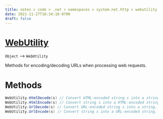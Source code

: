 ```yaml
---
title: notes > code > .net > namespaces > system.net.http > webutility
date: 2021-11-27T16:34:18-0700
draft: false
---
```

# [WebUtility](https://docs.microsoft.com/en-us/dotnet/api/system.net.webutility?view=net-6.0)
`Object` –> `WebUtility`  

Methods for encoding/decoding URLs when processing web requests.

# Methods
```cs
WebUtility.HtmlDecode(s) // Convert HTML-encoded string s into a string.
WebUtility.HtmlEncode(s) // Convert string s into a HTML-encoded string.
WebUtility.UrlDecode(s) // Convert URL-encoded string s into a string.
WebUtility.UrlEncode(s) // Convert string s into a URL-encoded string.
```
